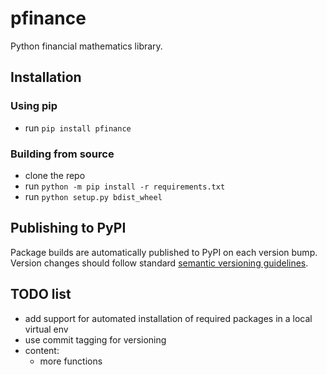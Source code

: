 # pfinance
Python financial mathematics library.

## Installation
### Using pip
- run `pip install pfinance`

### Building from source
- clone the repo
- run `python -m pip install -r requirements.txt`
- run `python setup.py bdist_wheel`

## Publishing to PyPI
Package builds are automatically published to PyPI on each version bump. Version changes should follow standard [semantic versioning guidelines](https://semver.org/).

## TODO list
- add support for automated installation of required packages in a local virtual env
- use commit tagging for versioning
- content:
  - more functions

